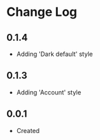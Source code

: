 # Change Log
## 0.1.4

  * Adding 'Dark default' style
  
## 0.1.3

  * Adding 'Account' style

## 0.0.1

  * Created
